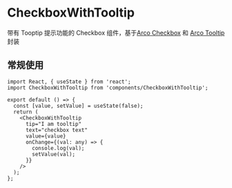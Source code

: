 # CheckboxWithTooltip

带有 Tooptip 提示功能的 Checkbox 组件，基于[Arco Checkbox](xxx) 和 [Arco Tooltip](xxx)封装

<API src="components/CheckboxWithTooltip/index.tsx"></API>

## 常规使用

```tsx
import React, { useState } from 'react';
import CheckboxWithTooltip from 'components/CheckboxWithTooltip';

export default () => {
  const [value, setValue] = useState(false);
  return (
    <CheckboxWithTooltip
      tip="I am tooltip"
      text="checkbox text"
      value={value}
      onChange={(val: any) => {
        console.log(val);
        setValue(val);
      }}
    />
  );
};
```

